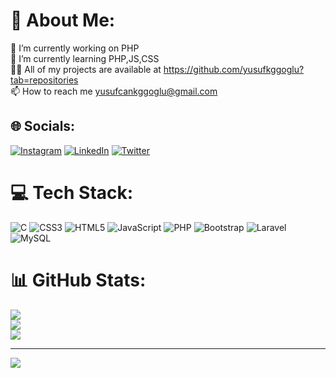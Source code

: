 # 💫 About Me:
🔭 I’m currently working on PHP<br>🌱 I’m currently learning PHP,JS,CSS<br>👨‍💻 All of my projects are available at https://github.com/yusufkggoglu?tab=repositories<br>📫 How to reach me yusufcankggoglu@gmail.com


## 🌐 Socials:
[![Instagram](https://img.shields.io/badge/Instagram-%23E4405F.svg?logo=Instagram&logoColor=white)](https://instagram.com/yusufkucukgokgozoglu) [![LinkedIn](https://img.shields.io/badge/LinkedIn-%230077B5.svg?logo=linkedin&logoColor=white)](https://linkedin.com/in/yusufkggoglu) [![Twitter](https://img.shields.io/badge/Twitter-%231DA1F2.svg?logo=Twitter&logoColor=white)](https://twitter.com/yusufkggoglu) 

# 💻 Tech Stack:
![C](https://img.shields.io/badge/c-%2300599C.svg?style=for-the-badge&logo=c&logoColor=white) ![CSS3](https://img.shields.io/badge/css3-%231572B6.svg?style=for-the-badge&logo=css3&logoColor=white) ![HTML5](https://img.shields.io/badge/html5-%23E34F26.svg?style=for-the-badge&logo=html5&logoColor=white) ![JavaScript](https://img.shields.io/badge/javascript-%23323330.svg?style=for-the-badge&logo=javascript&logoColor=%23F7DF1E) ![PHP](https://img.shields.io/badge/php-%23777BB4.svg?style=for-the-badge&logo=php&logoColor=white) ![Bootstrap](https://img.shields.io/badge/bootstrap-%23563D7C.svg?style=for-the-badge&logo=bootstrap&logoColor=white) ![Laravel](https://img.shields.io/badge/laravel-%23FF2D20.svg?style=for-the-badge&logo=laravel&logoColor=white) ![MySQL](https://img.shields.io/badge/mysql-%2300f.svg?style=for-the-badge&logo=mysql&logoColor=white)
# 📊 GitHub Stats:
![](https://github-readme-stats.vercel.app/api?username=yusufkggoglu&theme=dark&hide_border=false&include_all_commits=false&count_private=false)<br/>
![](https://github-readme-streak-stats.herokuapp.com/?user=yusufkggoglu&theme=dark&hide_border=false)<br/>
![](https://github-readme-stats.vercel.app/api/top-langs/?username=yusufkggoglu&theme=dark&hide_border=false&include_all_commits=false&count_private=false&layout=compact)

---
[![](https://visitcount.itsvg.in/api?id=yusufkggoglu&icon=2&color=1)](https://visitcount.itsvg.in)
